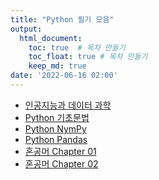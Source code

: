 ```yaml
---
title: "Python 필기 모음"
output:
  html_document:
    toc: true  # 목차 만들기
    toc_float: true # 목차 만들기
    keep_md: true
date: '2022-06-16 02:00'
---
```




- [인공지능과 데이터 과학]()
- [Python 기초문법]()
- [Python NymPy]()
- [Python Pandas]()
- [혼공머 Chapter 01]()
- [혼공머 Chapter 02]()
